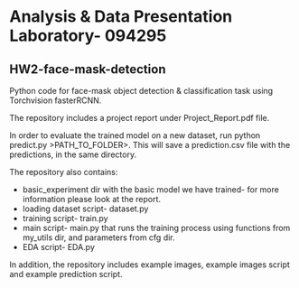 # Analysis & Data Presentation Laboratory- 094295
## HW2-face-mask-detection

Python code for face-mask object detection &amp; classification task using Torchvision fasterRCNN. 

The repository includes a project report under Project_Report.pdf file. 

In order to evaluate the trained model on a new dataset, run python predict.py >PATH_TO_FOLDER>. This will save a prediction.csv file with the predictions, in the same directory. 

The repository also contains: 
* basic_experiment dir with the basic model we have trained- for more information please look at the report. 
* loading dataset script- dataset.py 
* training script- train.py 
* main script- main.py that runs the training process using functions from my_utils dir, and parameters from cfg dir. 
* EDA script- EDA.py 

In addition, the repository includes example images, example images script and example prediction script. 
